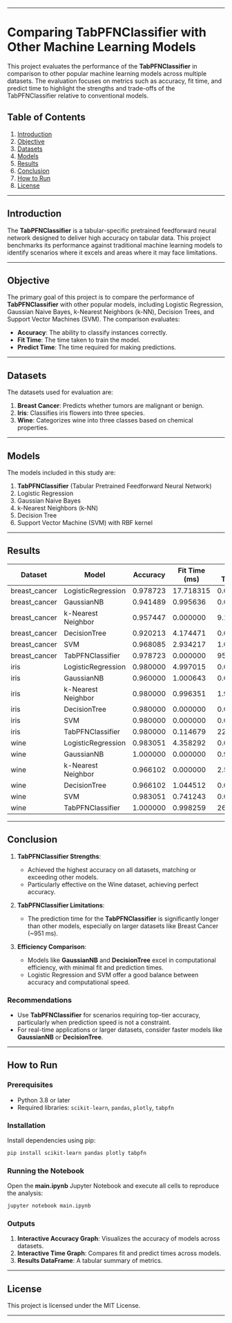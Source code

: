 
---

# Comparing TabPFNClassifier with Other Machine Learning Models

This project evaluates the performance of the **TabPFNClassifier** in comparison to other popular machine learning models across multiple datasets. The evaluation focuses on metrics such as accuracy, fit time, and predict time to highlight the strengths and trade-offs of the TabPFNClassifier relative to conventional models.

## Table of Contents
1. [Introduction](#introduction)
2. [Objective](#objective)
3. [Datasets](#datasets)
4. [Models](#models)
5. [Results](#results)
6. [Conclusion](#conclusion)
7. [How to Run](#how-to-run)
8. [License](#license)

---

## Introduction
The **TabPFNClassifier** is a tabular-specific pretrained feedforward neural network designed to deliver high accuracy on tabular data. This project benchmarks its performance against traditional machine learning models to identify scenarios where it excels and areas where it may face limitations.

---

## Objective
The primary goal of this project is to compare the performance of **TabPFNClassifier** with other popular models, including Logistic Regression, Gaussian Naive Bayes, k-Nearest Neighbors (k-NN), Decision Trees, and Support Vector Machines (SVM). The comparison evaluates:
- **Accuracy**: The ability to classify instances correctly.
- **Fit Time**: The time taken to train the model.
- **Predict Time**: The time required for making predictions.

---

## Datasets
The datasets used for evaluation are:
1. **Breast Cancer**: Predicts whether tumors are malignant or benign.
2. **Iris**: Classifies iris flowers into three species.
3. **Wine**: Categorizes wine into three classes based on chemical properties.

---

## Models
The models included in this study are:
1. **TabPFNClassifier** (Tabular Pretrained Feedforward Neural Network)
2. Logistic Regression
3. Gaussian Naive Bayes
4. k-Nearest Neighbors (k-NN)
5. Decision Tree
6. Support Vector Machine (SVM) with RBF kernel

---

## Results

| Dataset        | Model               | Accuracy  | Fit Time (ms) | Predict Time (ms) |
|----------------|---------------------|-----------|---------------|-------------------|
| breast_cancer  | LogisticRegression  | 0.978723  | 17.718315     | 0.000000          |
| breast_cancer  | GaussianNB          | 0.941489  | 0.995636      | 0.000000          |
| breast_cancer  | k-Nearest Neighbor  | 0.957447  | 0.000000      | 9.120703          |
| breast_cancer  | DecisionTree        | 0.920213  | 4.174471      | 0.000000          |
| breast_cancer  | SVM                 | 0.968085  | 2.934217      | 1.084566          |
| breast_cancer  | TabPFNClassifier    | 0.978723  | 0.000000      | 951.638937        |
| iris           | LogisticRegression  | 0.980000  | 4.997015      | 0.000000          |
| iris           | GaussianNB          | 0.960000  | 1.000643      | 0.000000          |
| iris           | k-Nearest Neighbor  | 0.980000  | 0.996351      | 1.993179          |
| iris           | DecisionTree        | 0.980000  | 0.000000      | 0.000000          |
| iris           | SVM                 | 0.980000  | 0.000000      | 0.000000          |
| iris           | TabPFNClassifier    | 0.980000  | 0.114679      | 223.053932        |
| wine           | LogisticRegression  | 0.983051  | 4.358292      | 0.000000          |
| wine           | GaussianNB          | 1.000000  | 0.000000      | 0.996113          |
| wine           | k-Nearest Neighbor  | 0.966102  | 0.000000      | 2.502203          |
| wine           | DecisionTree        | 0.966102  | 1.044512      | 0.000000          |
| wine           | SVM                 | 0.983051  | 0.741243      | 0.000000          |
| wine           | TabPFNClassifier    | 1.000000  | 0.998259      | 269.511700        |

---

## Conclusion

1. **TabPFNClassifier Strengths**:
   - Achieved the highest accuracy on all datasets, matching or exceeding other models.
   - Particularly effective on the Wine dataset, achieving perfect accuracy.

2. **TabPFNClassifier Limitations**:
   - The prediction time for the **TabPFNClassifier** is significantly longer than other models, especially on larger datasets like Breast Cancer (~951 ms).

3. **Efficiency Comparison**:
   - Models like **GaussianNB** and **DecisionTree** excel in computational efficiency, with minimal fit and prediction times.
   - Logistic Regression and SVM offer a good balance between accuracy and computational speed.

### Recommendations
- Use **TabPFNClassifier** for scenarios requiring top-tier accuracy, particularly when prediction speed is not a constraint.
- For real-time applications or larger datasets, consider faster models like **GaussianNB** or **DecisionTree**.

---

## How to Run

### Prerequisites
- Python 3.8 or later
- Required libraries: `scikit-learn`, `pandas`, `plotly`, `tabpfn`

### Installation
Install dependencies using pip:
```bash
pip install scikit-learn pandas plotly tabpfn
```

### Running the Notebook
Open the **main.ipynb** Jupyter Notebook and execute all cells to reproduce the analysis:
```bash
jupyter notebook main.ipynb
```

### Outputs
1. **Interactive Accuracy Graph**: Visualizes the accuracy of models across datasets.
2. **Interactive Time Graph**: Compares fit and predict times across models.
3. **Results DataFrame**: A tabular summary of metrics.

---

## License
This project is licensed under the MIT License.

---
